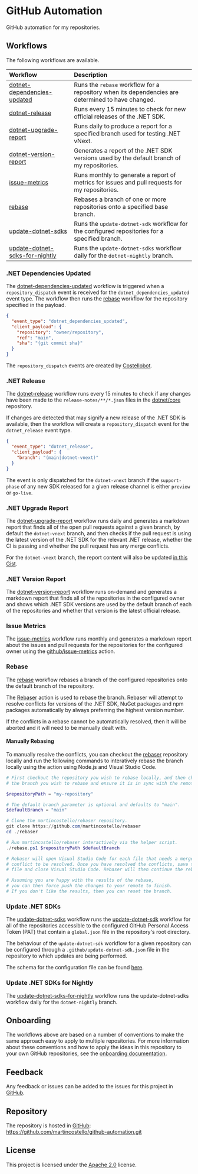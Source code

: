 # GitHub Automation

GitHub automation for my repositories.

## Workflows

The following workflows are available.

| **Workflow**                                                     | **Description**                                                                                   |
| :--------------------------------------------------------------- | :------------------------------------------------------------------------------------------------ |
| [dotnet-dependencies-updated][dotnet-dependencies-updated]       | Runs the `rebase` workflow for a repository when its dependencies are determined to have changed. |
| [dotnet-release][dotnet-release]                                 | Runs every 15 minutes to check for new official releases of the .NET SDK.                         |
| [dotnet-upgrade-report][dotnet-upgrade-report]                   | Runs daily to produce a report for a specified branch used for testing .NET vNext.                |
| [dotnet-version-report][dotnet-version-report]                   | Generates a report of the .NET SDK versions used by the default branch of my repositories.        |
| [issue-metrics][issue-metrics]                                   | Runs monthly to generate a report of metrics for issues and pull requests for my repositories.    |
| [rebase][rebase]                                                 | Rebases a branch of one or more repositories onto a specified base branch.                        |
| [update-dotnet-sdks][update-dotnet-sdks]                         | Runs the `update-dotnet-sdk` workflow for the configured repositories for a specified branch.     |
| [update-dotnet-sdks-for-nightly][update-dotnet-sdks-for-nightly] | Runs the `update-dotnet-sdks` workflow daily for the `dotnet-nightly` branch.                     |

### .NET Dependencies Updated

The [dotnet-dependencies-updated][dotnet-dependencies-updated] workflow
is triggered when a `repository_dispatch` event is received for the `dotnet_dependencies_updated`
event type. The workflow then runs the [rebase][rebase] workflow for the
repository specified in the payload.

```json
{
  "event_type": "dotnet_dependencies_updated",
  "client_payload": {
    "repository": "owner/repository",
    "ref": "main",
    "sha": "{git commit sha}"
  }
}
```

The `repository_dispatch` events are created by [Costellobot][costellobot].

### .NET Release

The [dotnet-release][dotnet-release] workflow runs every 15 minutes to
check if any changes have been made to the `release-notes/**/*.json` files
in the [dotnet/core][dotnet-core] repository.

If changes are detected that may signify a new release of the .NET SDK is available,
then the workflow will create a `repository_dispatch` event for the `dotnet_release`
event type.

```json
{
  "event_type": "dotnet_release",
  "client_payload": {
    "branch": "(main|dotnet-vnext)"
  }
}
```

The event is only dispatched for the `dotnet-vnext` branch if the `support-phase` of
any new SDK released for a given release channel is either `preview` or `go-live`.

### .NET Upgrade Report

The [dotnet-upgrade-report][dotnet-upgrade-report] workflow runs daily and generates
a markdown report that finds all of the open pull requests against a given branch,
by default the `dotnet-vnext` branch, and then checks if the pull request is using the
latest version of the .NET SDK for the relevant .NET release, whether the CI is passing
and whether the pull request has any merge conflicts.

For the `dotnet-vnext` branch, the report content will also be updated [in this Gist][upgrade-report-gist].

### .NET Version Report

The [dotnet-version-report][dotnet-version-report] workflow runs on-demand and
generates a markdown report that finds all of the repositories in the configured
owner and shows which .NET SDK versions are used by the default branch of each of
the repositories and whether that version is the latest official release.

### Issue Metrics

The [issue-metrics][issue-metrics] workflow runs monthly and generates a markdown
report about the issues and pull requests for the repositories for the configured
owner using the [github/issue-metrics][issue-metrics-action] action.

### Rebase

The [rebase][rebase] workflow rebases a branch of the
configured repositories onto the default branch of the repository.

The [Rebaser][rebaser] action is used to rebase the branch.
Rebaser will attempt to resolve conflicts for versions of the
.NET SDK, NuGet packages and npm packages automatically by always
preferring the highest version number.

If the conflicts in a rebase cannot be automatically resolved,
then it will be aborted and it will need to be manually dealt with.

#### Manually Rebasing

To manually resolve the conflicts, you can checkout the [rebaser][rebaser]
repository locally and run the following commands to interatively rebase the
branch locally using the action using Node.js and Visual Studio Code.

```powershell
# First checkout the repository you wish to rebase locally, and then checkout
# the branch you wish to rebase and ensure it is in sync with the remote.

$repositoryPath = "my-repository"

# The default branch parameter is optional and defaults to "main".
$defaultBranch = "main"

# Clone the martincostello/rebaser repository.
git clone https://github.com/martincostello/rebaser
cd ./rebaser

# Run martincostello/rebaser interactively via the helper script.
./rebase.ps1 $repositoryPath $defaultBranch

# Rebaser will open Visual Studio Code for each file that needs a merge
# conflict to be resolved. Once you have resolved the conflicts, save the
# file and close Visual Studio Code. Rebaser will then continue the rebase.

# Assuming you are happy with the results of the rebase,
# you can then force push the changes to your remote to finish.
# If you don't like the results, then you can reset the branch.
```

### Update .NET SDKs

The [update-dotnet-sdks][update-dotnet-sdks] workflow runs the
[update-dotnet-sdk][update-dotnet-sdk] workflow for all of the repositories
accessible to the configured GitHub Personal Access Token (PAT) that contain
a `global.json` file in the repository's root directory.

The behaviour of the `update-dotnet-sdk` workflow for a given repository
can be configured through a `.github/update-dotnet-sdk.json` file in the
repository to which updates are being performed.

The schema for the configuration file can be found [here][update-dotnet-sdk-schema].

### Update .NET SDKs for Nightly

The [update-dotnet-sdks-for-nightly][update-dotnet-sdks-for-nightly]
workflow runs the update-dotnet-sdks workflow daily for the `dotnet-nightly` branch.

## Onboarding

The workflows above are based on a number of conventions to make the same
approach easy to apply to multiple repositories. For more information
about these conventions and how to apply the ideas in this repository to
your own GitHub repositories, see the [onboarding documentation][onboarding].

## Feedback

Any feedback or issues can be added to the issues for this project in
[GitHub][issues].

## Repository

The repository is hosted in [GitHub][repository]: <https://github.com/martincostello/github-automation.git>

## License

This project is licensed under the [Apache 2.0][license] license.

[costellobot]: https://github.com/martincostello/costellobot
[dotnet-core]: https://github.com/dotnet/core
[dotnet-dependencies-updated]: ./.github/workflows/dotnet-dependencies-updated.yml
[dotnet-release]: ./.github/workflows/dotnet-release.yml
[dotnet-upgrade-report]: ./.github/workflows/dotnet-upgrade-report.yml
[dotnet-version-report]: ./.github/workflows/dotnet-version-report.yml
[issue-metrics]: ./.github/workflows/issue-metrics.yml
[issue-metrics-action]: https://github.com/github/issue-metrics#readme
[issues]: https://github.com/martincostello/github-automation/issues "Issues for this project on GitHub.com"
[license]: http://www.apache.org/licenses/LICENSE-2.0.txt "The Apache 2.0 license"
[onboarding]: ./docs/onboarding.md
[rebase]: ./.github/workflows/rebase.yml
[rebaser]: https://github.com/martincostello/rebaser
[repository]: https://github.com/martincostello/github-automation "This project on GitHub.com"
[update-dotnet-sdk]: https://github.com/martincostello/update-dotnet-sdk/blob/main/.github/workflows/update-dotnet-sdk.yml
[update-dotnet-sdk-schema]: ./.github/update-dotnet-sdk-schema.json
[update-dotnet-sdks]: ./.github/workflows/update-dotnet-sdks.yml
[update-dotnet-sdks-for-nightly]: ./.github/workflows/update-dotnet-sdks-for-nightly.yml
[upgrade-report-gist]: https://gist.github.com/martincostello/2083bcc83f30a5038175e4f31e0fc59f
